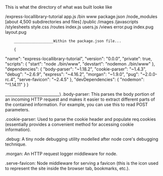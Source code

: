 This is what the directory of what was built looke like 

/express-locallibrary-tutorial
    app.js
    /bin
        www
    package.json
    /node_modules
        [about 4,500 subdirectories and files]
    /public
        /images
        /javascripts
        /stylesheets
            style.css
    /routes
        index.js
        users.js
    /views
        error.pug
        index.pug
        layout.pug


        __________________Within the package.json file...

        {
  "name": "express-locallibrary-tutorial",
  "version": "0.0.0",
  "private": true,
  "scripts": {
    "start": "node ./bin/www",
    "devstart": "nodemon ./bin/www"
  },
  "dependencies": {
    "body-parser": "~1.18.2",
    "cookie-parser": "~1.4.3",
    "debug": "~2.6.9",
    "express": "~4.16.2",
    "morgan": "~1.9.0",
    "pug": "~2.0.0-rc.4",
    "serve-favicon": "~2.4.5"
  },
  "devDependencies": {
    "nodemon": "^1.14.11"
  }
}

____________________________\ 
.body-parser: This parses the body portion of an incoming HTTP request and makes it easier to extract different parts of the contained information. For example, you can use this to read POST parameters.

.cookie-parser: Used to parse the cookie header and populate req.cookies (essentially provides a convenient method for accessing cookie information).

.debug: A tiny node debugging utility modelled after node core's debugging technique.

.morgan: An HTTP request logger middleware for node.

.serve-favicon: Node middleware for serving a favicon (this is the icon used to represent the site inside the browser tab, bookmarks, etc.).